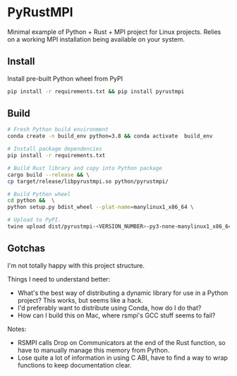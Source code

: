 # PyRustMPI

Minimal example of Python + Rust + MPI project for Linux projects. Relies on a working MPI installation being available on your system.

## Install

Install pre-built Python wheel from PyPI

```bash
pip install -r requirements.txt && pip install pyrustmpi
```

## Build

```bash
# Fresh Python build environment
conda create -n build_env python=3.8 && conda activate  build_env

# Install package dependencies
pip install -r requirements.txt

# Build Rust library and copy into Python package
cargo build --release && \
cp target/release/libpyrustmpi.so python/pyrustmpi/

# Build Python wheel
cd python &&  \
python setup.py bdist_wheel --plat-name=manylinux1_x86_64 \

# Upload to PyPI.
twine upload dist/pyrustmpi-<VERSION_NUMBER>-py3-none-manylinux1_x86_64.whl 
```

## Gotchas

I'm not totally happy with this project structure.

Things I need to understand better:

- What's the best way of distributing a dynamic library for use in a Python project? This works, but seems like a hack.
- I'd preferably want to distribute using Conda, how do I do that?
- How can I build this on Mac, where rsmpi's GCC stuff seems to fail?

Notes:

- RSMPI calls Drop on Communicators at the end of the Rust function, so have to manually manage this memory from Python.
- Lose quite a lot of information in using C ABI, have to find a way to wrap functions to keep documentation clear.